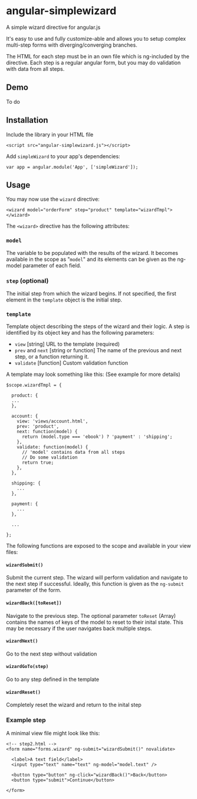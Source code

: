 # angular-simplewizard
A simple wizard directive for angular.js

It's easy to use and fully customize-able and allows you to setup complex multi-step forms with diverging/converging branches.

The HTML for each step must be in an own file which is ng-included by the directive. Each step is a regular angular form, but you may do validation with data from all steps.


## Demo
To do


## Installation ##
Include the library in your HTML file

    <script src="angular-simplewizard.js"></script>

Add `simpleWizard` to your app's dependencies:

    var app = angular.module('App', ['simpleWizard']);


## Usage
You may now use the `wizard` directive:

    <wizard model="orderForm" step="product" template="wizardTmpl"></wizard>


The `<wizard>` directive has the following attributes:

### `model`
The variable to be populated with the results of the wizard. It becomes available in the scope as "`model`" and its elements can be given as the ng-model parameter of each field.

### `step` (optional)
The initial step from which the wizard begins. If not specified, the first element in the `template` object is the initial step.

### `template`
 Template object describing the steps of the wizard and their logic.
 A step is identified by its object key and has the following parameters:


  - `view` [string] URL to the template (required)
  - `prev` and `next` [string or function] The name of the previous and next step, or a function returning it.
  - `validate` [function] Custom validation function

A template may look something like this: (See example for more details)


    $scope.wizardTmpl = {
    
      product: {
      ...
      },
    
      account: {
        view: 'views/account.html',
        prev: 'product',
        next: function(model) {
          return (model.type === 'ebook') ? 'payment' : 'shipping';
        },
        validate: function(model) {
          // 'model' contains data from all steps
          // Do some validation
          return true;
        },
      },
    
      shipping: {
        ...
      },

      payment: {
        ...
      },

      ...

    };




The following functions are exposed to the scope and available in your view files:


#### `wizardSubmit()`
Submit the current step. The wizard will perform validation and navigate to the next step if successful. Ideally, this function is given as the `ng-submit` parameter of the form.

#### `wizardBack([toReset])`
Navigate to the previous step. The optional parameter `toReset` (Array) contains the names of keys of the model to reset to their inital state. This may be necessary if the user navigates back multiple steps.

#### `wizardNext()`
Go to the next step without validation

#### `wizardGoTo(step)`
Go to any step defined in the template

#### `wizardReset()`
Completely reset the wizard and return to the inital step


### Example step
A minimal view file might look like this:

    <!-- step2.html -->
    <form name="forms.wizard" ng-submit="wizardSubmit()" novalidate>
    
      <label>A text field</label>
      <input type="text" name="text" ng-model="model.text" />
    
      <button type="button" ng-click="wizardBack()">Back</button>
      <button type="submit">Continue</button>
    
    </form>



